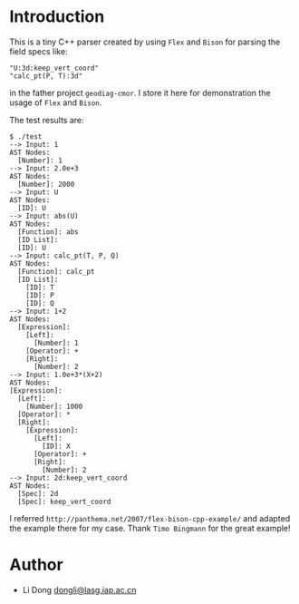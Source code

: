 Introduction
============

This is a tiny C++ parser created by using `Flex` and `Bison` for parsing the
field specs like:

    "U:3d:keep_vert_coord"
    "calc_pt(P, T):3d"

in the father project `geodiag-cmor`. I store it here for demonstration the
usage of `Flex` and `Bison`.

The test results are:

    $ ./test
    --> Input: 1
    AST Nodes:
      [Number]: 1
    --> Input: 2.0e+3
    AST Nodes:
      [Number]: 2000
    --> Input: U
    AST Nodes:
      [ID]: U
    --> Input: abs(U)
    AST Nodes:
      [Function]: abs
      [ID List]:
      [ID]: U
    --> Input: calc_pt(T, P, Q)
    AST Nodes:
      [Function]: calc_pt
      [ID List]:
        [ID]: T
        [ID]: P
        [ID]: Q
    --> Input: 1+2
    AST Nodes:
      [Expression]:
        [Left]:
          [Number]: 1
        [Operator]: +
        [Right]:
          [Number]: 2
    --> Input: 1.0e+3*(X+2)
    AST Nodes:
    [Expression]:
      [Left]:
        [Number]: 1000
      [Operator]: *
      [Right]:
        [Expression]:
          [Left]:
            [ID]: X
          [Operator]: +
          [Right]:
            [Number]: 2
    --> Input: 2d:keep_vert_coord
    AST Nodes:
      [Spec]: 2d
      [Spec]: keep_vert_coord

I referred `http://panthema.net/2007/flex-bison-cpp-example/` and adapted the
example there for my case. Thank `Timo Bingmann` for the great example!

Author
======

- Li Dong <dongli@lasg.iap.ac.cn>
